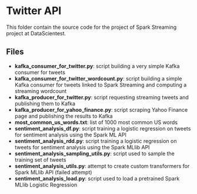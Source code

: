 # Twitter API
This folder contain the source code for the project of Spark Streaming project at DataScientest.

## Files
* <b>kafka_consumer_for_twitter.py</b>: script building a very simple Kafka consumer for tweets
* <b>kafka_consumer_for_twitter_wordcount.py</b>: script building a simple Kafka consumer for tweets linked to Spark Streaming and computing a streaming wordcount
* <b>kafka_producer_for_twitter.py</b>: script requesting streaming tweets and publishing them to Kafka 
* <b>kafka_producer_for_yahoo_finance.py</b>: script scraping Yahoo Finance page and publishing the results to Kafka
* <b>most_common_us_words.txt</b>: list of 1000 most common US words
* <b>sentiment_analysis_df.py</b>: script training a logistic regression on tweets for sentiment analysis using the Spark ML API
* <b>sentiment_analysis_rdd.py</b>: script training a logistic regression on tweets for sentiment analysis using the Spark MLlib API
* <b>sentiment_analysis_sampling_utils.py</b>: script used to sample the training set of tweets
* <b>sentiment_analysis_utils.py</b>: attempt to create custom transformers for Spark MLlib API (failed attempt)
* <b>sentiment_analysis_load.py</b>: script used to load a pretrained Spark MLlib Logistic Regression

